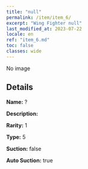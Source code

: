```yaml
---
title: "null"
permalink: /item/item_6/
excerpt: "Wing Fighter null"
last_modified_at: 2023-07-22
locale: en
ref: "item_6.md"
toc: false
classes: wide
---
```



 No image



## Details

 **Name:** ? 

 **Description:** 

 **Rarity:** 1 

 **Type:** 5 

 **Suction:** false 

 **Auto Suction:** true 


